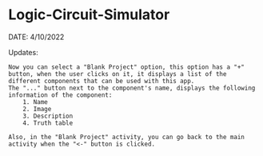 # Logic-Circuit-Simulator
DATE: 4/10/2022

Updates:

    Now you can select a "Blank Project" option, this option has a "+"  button, when the user clicks on it, it displays a list of the 
    different components that can be used with this app.
    The "..." button next to the component's name, displays the following information of the component:
        1. Name
        2. Image
        3. Description
        4. Truth table
    
    Also, in the "Blank Project" activity, you can go back to the main activity when the "<-" button is clicked.
